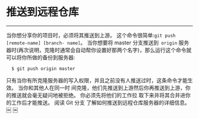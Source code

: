 # 推送到远程仓库
---- 
当你想分享你的项目时，必须将其推送到上游。 这个命令很简单:`git push [remote-name] [branch- name]`。 当你想要将 master 分支推送到` origin` 服务器时(再次说明，克隆时通常会自动帮你设置好那两个名字)，那么运行这个命令就可以将你所做的备份到服务器: 


	  $ git push origin master



只有当你有所克隆服务器的写入权限，并且之前没有人推送过时，这条命令才能生效。 当你和其他人在同一时 间克隆，他们先推送到上游然后你再推送到上游，你的推送就会毫无疑问地被拒绝。 你必须先将他们的工作拉 取下来并将其合并进你的工作后才能推送。 阅读 Git 分支 了解如何推送到远程仓库服务器的详细信息。 
￼ ￼ 

